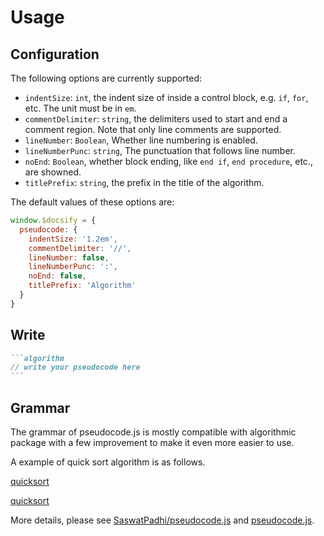 # Usage

## Configuration

The following options are currently supported:

- `indentSize`: `int`, the indent size of inside a control block, e.g. `if`, `for`, etc. The unit must be in `em`.
- `commentDelimiter`: `string`, the delimiters used to start and end a comment region. Note that only line comments are supported.
- `lineNumber`: `Boolean`, Whether line numbering is enabled.
- `lineNumberPunc`: `string`, The punctuation that follows line number.
- `noEnd`: `Boolean`, whether block ending, like `end if`, `end procedure`, etc., are showned.
- `titlePrefix`: `string`, the prefix in the title of the algorithm.

The default values of these options are:

```javascript
window.$docsify = {
  pseudocode: {
    indentSize: '1.2em',
    commentDelimiter: '//',
    lineNumber: false,
    lineNumberPunc: ':',
    noEnd: false,
    titlePrefix: 'Algorithm'
  }
}
```

## Write

````markdown
```algorithm
// write your pseudocode here
```
````

## Grammar

The grammar of pseudocode.js is mostly compatible with algorithmic package with a few improvement to make it even more easier to use.

A example of quick sort algorithm is as follows.

<!-- tabs:start -->

<!-- tab:Source Code -->

[quicksort](code/quicksort.md ':include :type=code text')

<!-- tab:Preview -->

[quicksort](code/quicksort.md ':include :type=code algorithm')

<!-- tabs:end -->

More details, please see [SaswatPadhi/pseudocode.js](https://github.com/SaswatPadhi/pseudocode.js) and [pseudocode.js](https://saswatpadhi.github.io/pseudocode.js).
